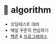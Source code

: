 # 📢 algorithm

- 코딩테스트 대비 
- 매일 꾸준히 연습하기 
- [백준](https://github.com/dev-kmj/algorithm/tree/main/Baekjoon) & [프로그래머스](https://github.com/dev-kmj/algorithm/tree/main/programmers)
